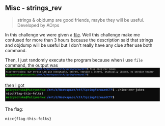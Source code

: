## Misc - strings_rev
> strings & objdump are good friends, maybe they will be useful.
> Developed by AOrps

In this challenge we were given a [file](code/nicc-rev-jokes). Well this challenge make me confused for more than 3 hours because the description said that strings and objdump will be useful but I don't really have any clue after use both command. <br />

Then, I just randomly execute the program because when i use `file` command, the output was <br />
![file](assets/Screenshot%202023-03-13%20121326.png) <br />

then I got <br >
![flaggg](assets/Screenshot%202023-03-13%20121452.png) <br />

The flag:
```
nicc{flag-this-folks}
```